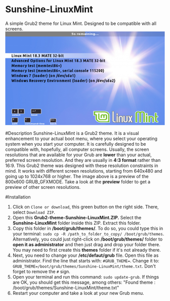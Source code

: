 # Sunshine-LinuxMint
A simple Grub2 theme for Linux Mint. Designed to be compatible with all screens.
![Default view](preview/Preview_800x600.png)

#Description
Sunshine-LinuxMint is a Grub2 theme. It is a visual enhancement to your actual boot menu, where you select your operating system when you start your computer.
It is carefully designed to be compatible with, hopefully, all computer screens. Usually, the screen resolutions that are available for your Grub are **lower** than your actual, preferred screen resolution. And they are usually in **4:3 format** rather than 16:9. This Grub2 theme was designed with these resolution constraints in mind. It works with different screen resolutions, starting from 640x480 and going up to 1024x768 or higher. The image above is a preview of the 800x600 GRUB_GFXMODE. Take a look at the **preview** folder to get a preview of other screen resolutions.

#Installation
1. Click on `Clone or download`, this green button on the right side. There, select `Download ZIP`.
2. Open this **Grub2-theme-Sunshine-LinuxMint.ZIP.** Select the **Sunshine-LinuxMint** folder inside this ZIP. Extract this folder.
3. Copy this folder in **/boot/grub/themes/**. To do so, you could type this in your terminal: `sudo cp -R /path_to_folder_to_copy/ /boot/grub/themes`. Alternatively, you could just right-click on **/boot/grub/themes/** folder to **open it as administrator** and then just drag and drop your folder there. You may need to first create this **themes** folder if it's not already there.
4. Next, you need to change your **/etc/defaut/grub** file. Open this file as administrator. Find the line that starts with: `#GRUB_THEME=`. Change it to: `GRUB_THEME=/boot/grub/themes/Sunshine-LinuxMint/theme.txt`. Don't forget to remove the `#` sign.
5. Open your terminal and run this command: `sudo update-grub`. If things are OK, you should get this message, among others: "Found theme : /boot/grub/themes/Sunshine-LinuxMint/theme.txt"
6. Restart your computer and take a look at your new Grub menu.
